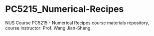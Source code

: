 # PC5215_Numerical-Recipes
NUS Course PC5215 - Numerical Recipes course materials repository, course instructor: Prof. Wang Jian-Sheng.
